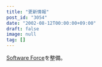 ```yaml
---
title: "更新情報"
post_id: "3054"
date: "2002-08-12T00:00:00+09:00"
draft: false
image: null
tag: []
---
```



[Software Force](/category/products/apps)を整備。
